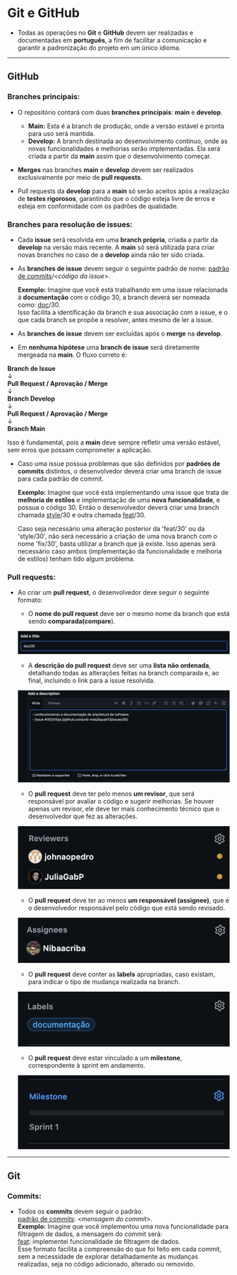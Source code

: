# Git e GitHub

- Todas as operações no **Git** e **GitHub** devem ser realizadas e documentadas em **português**, a fim de facilitar a comunicação e garantir a padronização do projeto em um único idioma.

---

## GitHub

### **Branches principais:**

- O repositório contará com duas **branches principais**: **main** e **develop**.

  - **Main:** Esta é a branch de produção, onde a versão estável e pronta para uso será mantida.
  - **Develop:** A branch destinada ao desenvolvimento contínuo, onde as novas funcionalidades e melhorias serão implementadas. Ela será criada a partir da **main** assim que o desenvolvimento começar.
  
- **Merges** nas branches **main** e **develop** devem ser realizados exclusivamente por meio de **pull requests**.
  
- Pull requests da **develop** para a **main** só serão aceitos após a realização de **testes rigorosos**, garantindo que o código esteja livre de erros e esteja em conformidade com os padrões de qualidade.

### **Branches para resolução de issues:**

- Cada **issue** será resolvida em uma **branch própria**, criada a partir da **develop** na versão mais recente. A **main** só será utilizada para criar novas branches no caso de a **develop** ainda não ter sido criada.
  
- As **branches de issue** devem seguir o seguinte padrão de nome: [padrão de commits](https://github.com/iuricode/padroes-de-commits)/<*código da issue*>.  

  **Exemplo:** Imagine que você está trabalhando em uma issue relacionada à **documentação** com o código 30, a branch deverá ser nomeada como: [doc](https://github.com/iuricode/padroes-de-commits)/30.  
  Isso facilita a identificação da branch e sua associação com a issue, e o que cada branch se propõe a resolver, antes mesmo de ler a issue.

- As **branches de issue** devem ser excluídas após o **merge** na **develop**.

- Em **nenhuma hipótese** uma **branch de issue** será diretamente mergeada na **main**. O fluxo correto é:

**Branch de Issue**  
↓  
**Pull Request / Aprovação / Merge**  
↓  
**Branch Develop**  
↓  
**Pull Request / Aprovação / Merge**  
↓  
**Branch Main**

Isso é fundamental, pois a **main** deve sempre refletir uma versão estável, sem erros que possam comprometer a aplicação.

- Caso uma issue possua problemas que são definidos por **padrões de commits** distintos, o desenvolvedor deverá criar uma branch de issue para cada padrão de commit.

  **Exemplo:** Imagine que você está implementando uma issue que trata de **melhoria de estilos** e implementação de uma **nova funcionalidade**, e possua o código 30. Então o desenvolvedor deverá criar uma branch chamada 
  [style](https://github.com/iuricode/padroes-de-commits)/30 e outra chamada [feat](https://github.com/iuricode/padroes-de-commits)/30.
  
  Caso seja necessário uma alteração posterior da 'feat/30' ou da 'style/30', não será necessário a criação de uma nova branch com o nome 'fix/30', basta utilizar a branch que já existe. Isso apenas será necessário caso ambos (implementação da funcionalidade e melhoria de estilos) tenham tido algum problema.

### **Pull requests:**

- Ao criar um **pull request**, o desenvolvedor deve seguir o seguinte formato:
  
  - O **nome do pull request** deve ser o mesmo nome da branch que está sendo **comparada(compare**).
  
  ![](../assets/padrao1.png)

  - A **descrição do pull request** deve ser uma **lista não ordenada**, detalhando todas as alterações feitas na branch comparada e, ao final, incluindo o link para a issue resolvida.

  ![](../assets/padrao2.png)

  - O **pull request** deve ter pelo menos **um revisor**, que será responsável por avaliar o código e sugerir melhorias. Se houver apenas um revisor, ele deve ter mais conhecimento técnico que o desenvolvedor que fez as alterações.
  
  ![](../assets/padrao3.png)

  - O **pull request** deve ter ao menos **um responsável (assignee)**, que é o desenvolvedor responsável pelo código que está sendo revisado.
  
  ![](../assets/padrao4.png)

  - O **pull request** deve conter as **labels** apropriadas, caso existam, para indicar o tipo de mudança realizada na branch.
  
  ![](../assets/padrao5.png)

  - O **pull request** deve estar vinculado a um **milestone**, correspondente à sprint em andamento.

  ![](../assets/padrao6.png)

---

## Git

### **Commits:**

- Todos os **commits** devem seguir o padrão:  
  [padrão de commits](https://github.com/iuricode/padroes-de-commits): <*mensagem do commit*>.  
  **Exemplo:** Imagine que você implementou uma nova funcionalidade para filtragem de dados, a mensagem do commit será:  
  [feat](https://github.com/iuricode/padroes-de-commits): implementei funcionalidade de filtragem de dados.  
  Esse formato facilita a compreensão do que foi feito em cada commit, sem a necessidade de explorar detalhadamente as mudanças realizadas, seja no código adicionado, alterado ou removido.